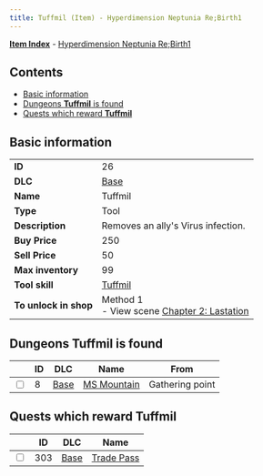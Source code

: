 ```yaml
---
title: Tuffmil (Item) - Hyperdimension Neptunia Re;Birth1
---
```


[**Item Index**](/neptunia/rb1/item/index.html) - [Hyperdimension Neptunia Re;Birth1](/neptunia/rb1)

## Contents

- [Basic information](#basic-information)
- [Dungeons **Tuffmil** is found](#dungeons-tuffmil-is-found)
- [Quests which reward **Tuffmil**](#quests-which-reward-tuffmil)

## Basic information

|   |   |
| -- | -- |
| **ID** | 26 |
| **DLC** | [Base](/neptunia/rb1/dlc/1-base.html) |
| **Name** | Tuffmil |
| **Type** | Tool |
| **Description** | Removes an ally's Virus infection. |
| **Buy Price** | 250 |
| **Sell Price** | 50 |
| **Max inventory** | 99 |
| **Tool skill** | [Tuffmil](/neptunia/rb1/skill/1-10026-tuffmil.html) |
| **To unlock in shop** | Method 1<br />- View scene [Chapter 2: Lastation](/neptunia/rb1/scene/1-202-chapter-2-lastation.html) |


## Dungeons **Tuffmil** is found

|    | ID | DLC | Name | From |
| -- | -- | --- | ---- | ---- |
| <input type="checkbox" id="rb1-dungeon-1-8" class="trackbox" /> | 8 | [Base](/neptunia/rb1/dlc/1-base.html) | [MS Mountain](/neptunia/rb1/dungeon/1-8-ms-mountain.html) | Gathering point |


## Quests which reward **Tuffmil**

|    | ID | DLC | Name |
| -- | -- | --- | ---- |
| <input type="checkbox" id="rb1-quest-1-303" class="trackbox" /> | 303 | [Base](/neptunia/rb1/dlc/1-base.html) | [Trade Pass](/neptunia/rb1/quest/1-303-trade-pass.html) |
